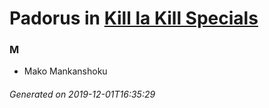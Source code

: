 # Padorus in [Kill la Kill Specials](https://myanimelist.net/anime/21659/Kill_la_Kill_Specials)

### M
* Mako Mankanshoku

###### Generated on 2019-12-01T16:35:29
